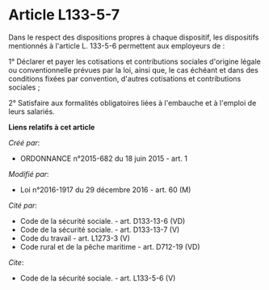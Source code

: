 # Article L133-5-7

Dans le respect des dispositions propres à chaque dispositif, les dispositifs mentionnés à l'article L. 133-5-6 permettent
aux employeurs de : 

1° Déclarer et payer les cotisations et contributions sociales d'origine légale ou conventionnelle prévues par la loi, ainsi
que, le cas échéant et dans des conditions fixées par convention, d'autres cotisations et contributions sociales ; 

2° Satisfaire aux formalités obligatoires liées à l'embauche et à l'emploi de leurs salariés.

**Liens relatifs à cet article**

_Créé par_:

  - ORDONNANCE n°2015-682 du 18 juin 2015 - art. 1

_Modifié par_:

  - Loi n°2016-1917 du 29 décembre 2016 - art. 60 (M)

_Cité par_:

  - Code de la sécurité sociale. - art. D133-13-6 (VD)
  - Code de la sécurité sociale. - art. D133-13-7 (V)
  - Code du travail - art. L1273-3 (V)
  - Code rural et de la pêche maritime - art. D712-19 (VD)

_Cite_:

  - Code de la sécurité sociale. - art. L133-5-6 (V)
